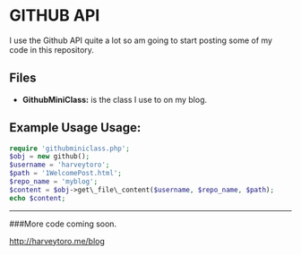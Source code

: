 GITHUB API 
==========
I use the Github API quite a lot so am going to start posting some of my code in this repository.

Files
-----
* **GithubMiniClass:** is the class I use to on my blog. 

Example Usage Usage:
--------------------

```php
require 'githubminiclass.php';
$obj = new github();
$username = 'harveytoro';
$path = '1WelcomePost.html';
$repo_name = 'myblog';
$content = $obj->get\_file\_content($username, $repo_name, $path);
echo $content;
```



___

###More code coming soon.


http://harveytoro.me/blog
